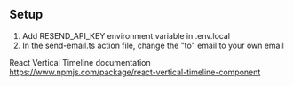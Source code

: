 
## Setup

1. Add RESEND_API_KEY environment variable in .env.local
2. In the send-email.ts action file, change the "to" email to your own email

React Vertical Timeline documentation
https://www.npmjs.com/package/react-vertical-timeline-component
